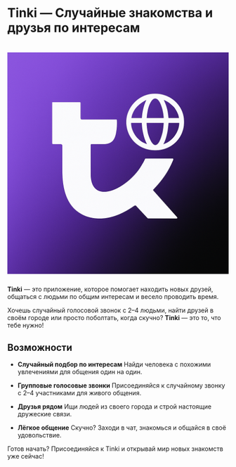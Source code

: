 # **Tinki — Случайные знакомства и друзья по интересам**

# ![Tinki Logo](https://github.com/Tinki-App/.github/blob/main/tinki_logo.png)

**Tinki** — это приложение, которое помогает находить новых друзей, общаться с людьми по общим интересам и весело проводить время.

Хочешь случайный голосовой звонок с 2–4 людьми, найти друзей в своём городе или просто поболтать, когда скучно?
**Tinki** — это то, что тебе нужно!


## Возможности

* **Случайный подбор по интересам**
  Найди человека с похожими увлечениями для общения один на один.

* **Групповые голосовые звонки**
  Присоединяйся к случайному звонку с 2–4 участниками для живого общения.

* **Друзья рядом**
  Ищи людей из своего города и строй настоящие дружеские связи.

* **Лёгкое общение**
  Скучно? Заходи в чат, знакомься и общайся в своё удовольствие.


Готов начать?
Присоединяйся к Tinki и открывай мир новых знакомств уже сейчас!
